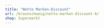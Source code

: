 ```yaml
---
title: "Netto Marken-Discount"
url: /braunschweig/netto-marken-discount-6/
shop: Supermarkt
---
```

